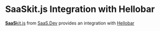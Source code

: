 
# **SaaS**kit.js Integration with Hellobar

[**SaaS**kit.js](https://saaskit.js.org) from [SaaS.Dev](https://saas.dev) provides an integration with [Hellobar](https://saaskit.js.org/integrations/hellobar)

